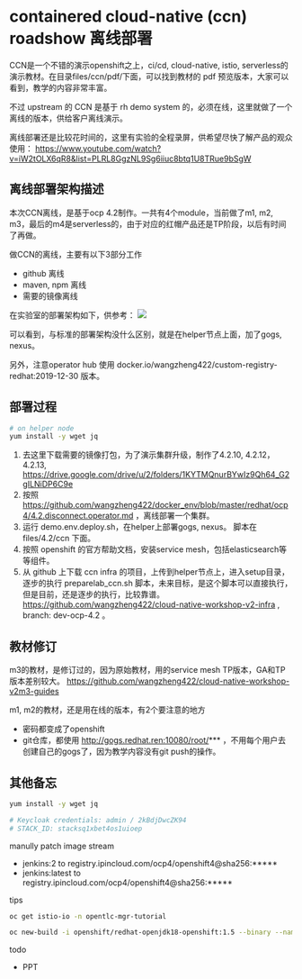 # containered cloud-native (ccn) roadshow 离线部署

CCN是一个不错的演示openshift之上，ci/cd, cloud-native, istio, serverless的演示教材。在目录files/ccn/pdf/下面，可以找到教材的 pdf 预览版本，大家可以看到，教学的内容非常丰富。

不过 upstream 的 CCN 是基于 rh demo system 的，必须在线，这里就做了一个离线的版本，供给客户离线演示。

离线部署还是比较花时间的，这里有实验的全程录屏，供希望尽快了解产品的观众使用： https://www.youtube.com/watch?v=iW2tOLX6qR8&list=PLRL8GgzNL9Sg6iiuc8btq1U8TRue9bSgW

## 离线部署架构描述

本次CCN离线，是基于ocp 4.2制作。一共有4个module，当前做了m1, m2, m3，最后的m4是serverless的，由于对应的红帽产品还是TP阶段，以后有时间了再做。

做CCN的离线，主要有以下3部分工作
- github 离线
- maven, npm 离线
- 需要的镜像离线

在实验室的部署架构如下，供参考：
![](imgs/2020-01-06-10-48-57.png)

可以看到，与标准的部署架构没什么区别，就是在helper节点上面，加了gogs, nexus。

另外，注意operator hub 使用 docker.io/wangzheng422/custom-registry-redhat:2019-12-30 版本。

## 部署过程
```bash
# on helper node
yum install -y wget jq
```
1. 去这里下载需要的镜像打包，为了演示集群升级，制作了4.2.10, 4.2.12，4.2.13, https://drive.google.com/drive/u/2/folders/1KYTMQnurBYwIz9Qh64_G2gILNiDP6C9e
2. 按照 https://github.com/wangzheng422/docker_env/blob/master/redhat/ocp4/4.2.disconnect.operator.md ，离线部署一个集群。
3. 运行 demo.env.deploy.sh，在helper上部署gogs, nexus。 脚本在 files/4.2/ccn 下面。
4. 按照 openshift 的官方帮助文档，安装service mesh，包括elasticsearch等等组件。
5. 从 github 上下载 ccn infra 的项目，上传到helper节点上，进入setup目录，逐步的执行 preparelab_ccn.sh 脚本，未来目标，是这个脚本可以直接执行，但是目前，还是逐步的执行，比较靠谱。 https://github.com/wangzheng422/cloud-native-workshop-v2-infra , branch: dev-ocp-4.2 。

## 教材修订

m3的教材，是修订过的，因为原始教材，用的service mesh TP版本，GA和TP版本差别较大。 https://github.com/wangzheng422/cloud-native-workshop-v2m3-guides

m1, m2的教材，还是用在线的版本，有2个要注意的地方
- 密码都变成了openshift
- git仓库，都使用 http://gogs.redhat.ren:10080/root/*** ，不用每个用户去创建自己的gogs了，因为教学内容没有git push的操作。

## 其他备忘

```bash
yum install -y wget jq

# Keycloak credentials: admin / 2kBdjDwcZK94
# STACK_ID: stacksq1xbet4os1uioep

```
manully patch image stream
- jenkins:2 to registry.ipincloud.com/ocp4/openshift4@sha256:*****
- jenkins:latest to registry.ipincloud.com/ocp4/openshift4@sha256:*****

tips
```bash
oc get istio-io -n opentlc-mgr-tutorial

oc new-build -i openshift/redhat-openjdk18-openshift:1.5 --binary --name=inventory-quarkus -l app=inventory-quarkus

```

todo
- PPT